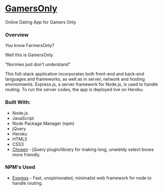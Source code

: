 # [GamersOnly](https://gamers0nly.herokuapp.com/)
Online Dating App for Gamers Only

### Overview
You know FarmersOnly? 

Well this is GamersOnly.

"Normies just don't understand"

This full-stack application incorporates both front-end and back-end languages and frameworks, as well as in server, network and hosting environments. Express.js, a server framework for Node.js, is used to handle routing. To run the server codes, the app is deployed live on Heroku.



### Built With:


* Node.js
* JavaScript
* Node Package Manager (npm)
* jQuery
* Heroku
* HTML5
* CSS3
* [Chosen](http://harvesthq.github.io/chosen/) - jQuery plugin/library for making long, unwieldy select boxes more friendly.


### NPM's Used
* [Express](https://www.npmjs.com/package/express) - Fast, unopinionated, minimalist web framework for node to handle routing.
